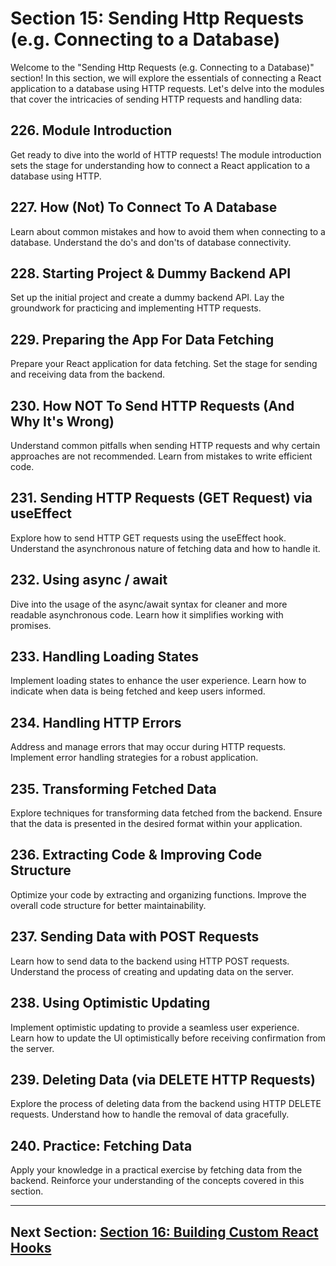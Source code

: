 # Section 15: Sending Http Requests (e.g. Connecting to a Database)

Welcome to the "Sending Http Requests (e.g. Connecting to a Database)" section! In this section, we will explore the essentials of connecting a React application to a database using HTTP requests. Let's delve into the modules that cover the intricacies of sending HTTP requests and handling data:

## 226. Module Introduction

Get ready to dive into the world of HTTP requests! The module introduction sets the stage for understanding how to connect a React application to a database using HTTP.

## 227. How (Not) To Connect To A Database

Learn about common mistakes and how to avoid them when connecting to a database. Understand the do's and don'ts of database connectivity.

## 228. Starting Project & Dummy Backend API

Set up the initial project and create a dummy backend API. Lay the groundwork for practicing and implementing HTTP requests.

## 229. Preparing the App For Data Fetching

Prepare your React application for data fetching. Set the stage for sending and receiving data from the backend.

## 230. How NOT To Send HTTP Requests (And Why It's Wrong)

Understand common pitfalls when sending HTTP requests and why certain approaches are not recommended. Learn from mistakes to write efficient code.

## 231. Sending HTTP Requests (GET Request) via useEffect

Explore how to send HTTP GET requests using the useEffect hook. Understand the asynchronous nature of fetching data and how to handle it.

## 232. Using async / await

Dive into the usage of the async/await syntax for cleaner and more readable asynchronous code. Learn how it simplifies working with promises.

## 233. Handling Loading States

Implement loading states to enhance the user experience. Learn how to indicate when data is being fetched and keep users informed.

## 234. Handling HTTP Errors

Address and manage errors that may occur during HTTP requests. Implement error handling strategies for a robust application.

## 235. Transforming Fetched Data

Explore techniques for transforming data fetched from the backend. Ensure that the data is presented in the desired format within your application.

## 236. Extracting Code & Improving Code Structure

Optimize your code by extracting and organizing functions. Improve the overall code structure for better maintainability.

## 237. Sending Data with POST Requests

Learn how to send data to the backend using HTTP POST requests. Understand the process of creating and updating data on the server.

## 238. Using Optimistic Updating

Implement optimistic updating to provide a seamless user experience. Learn how to update the UI optimistically before receiving confirmation from the server.

## 239. Deleting Data (via DELETE HTTP Requests)

Explore the process of deleting data from the backend using HTTP DELETE requests. Understand how to handle the removal of data gracefully.

## 240. Practice: Fetching Data

Apply your knowledge in a practical exercise by fetching data from the backend. Reinforce your understanding of the concepts covered in this section.

---

## Next Section: [Section 16: Building Custom React Hooks](/Section16-building-custom-react-hooks)
